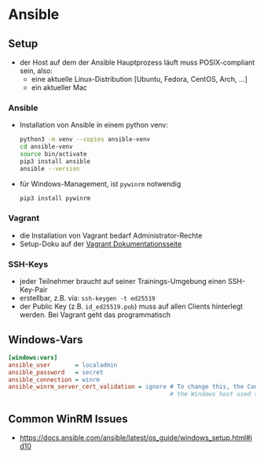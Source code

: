 # Ansible

## Setup

- der Host auf dem der Ansible Hauptprozess läuft muss POSIX-compliant sein, also:
    - eine aktuelle Linux-Distribution [Ubuntu, Fedora, CentOS, Arch, ...]
    - ein aktueller Mac

### Ansible

- Installation von Ansible in einem python venv:
  ```bash
  python3 -m venv --copies ansible-venv
  cd ansible-venv
  source bin/activate
  pip3 install ansible
  ansible --version
  ```

- für Windows-Management, ist `pywinrm` notwendig 
  ```bash
  pip3 install pywinrm
  ```

### Vagrant

- die Installation von Vagrant bedarf Administrator-Rechte
- Setup-Doku auf der [Vagrant Dokumentationsseite](https://developer.hashicorp.com/vagrant/docs/installation)

### SSH-Keys

- jeder Teilnehmer braucht auf seiner Trainings-Umgebung einen SSH-Key-Pair
- erstellbar, z.B. via:
  `ssh-keygen -t ed25519`
- der Public Key (z.B. `id_ed25519.pub`) muss auf allen Clients hinterlegt werden. Bei Vagrant geht das programmatisch

## Windows-Vars
```ini
[windows:vars]
ansible_user       = localadmin
ansible_password   = secret
ansible_connection = winrm
ansible_winrm_server_cert_validation = ignore # To change this, the Control Node needs to have access to the CA that 
                                              # the Windows host used to sign its own certificate
```

## Common WinRM Issues

- https://docs.ansible.com/ansible/latest/os_guide/windows_setup.html#id10
